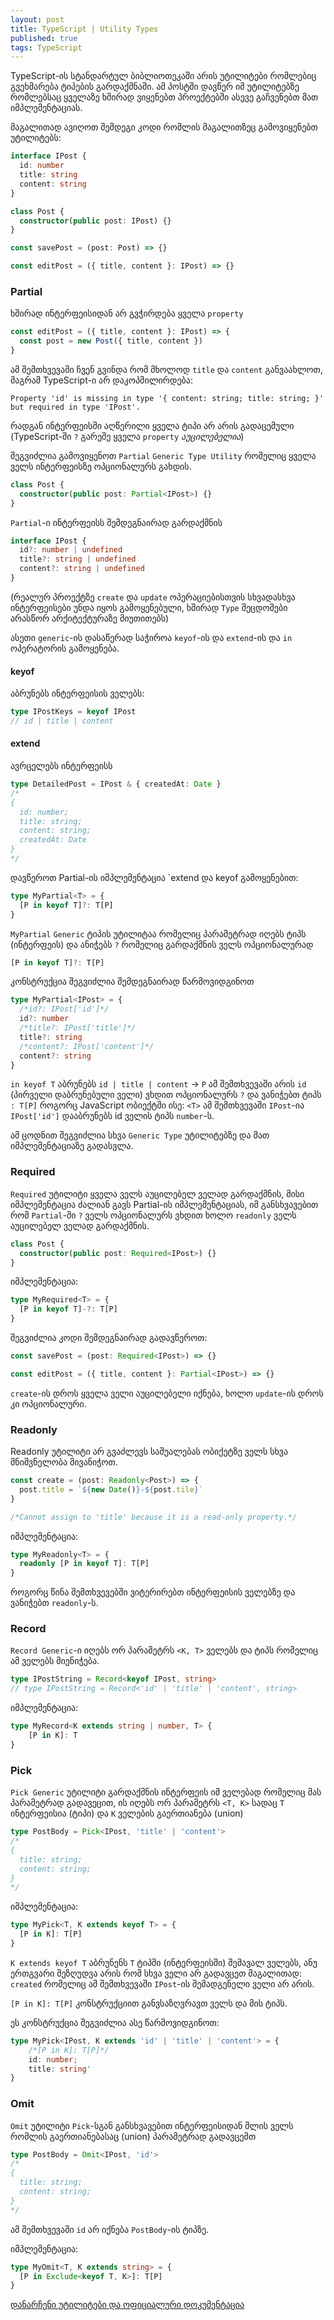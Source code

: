 ```yaml
---
layout: post
title: TypeScript | Utility Types
published: true
tags: TypeScript
---
```


TypeScript-ის სტანდარტულ ბიბლიოთეკაში არის უტილიტები რომლებიც გვეხმარება ტიპების გარდაქმნაში.
ამ პოსტში დავწერ იმ უტილიტებზე რომლებსაც ყველაზე ხშირად ვიყენებთ პროექტებში ასევე გაჩვენებთ მათ იმპლემენტაციას.

მაგალითად ავიღოთ შემდეგი კოდი რომლის მაგალითზეც გამოვიყენებთ უტილიტებს:

```typescript
interface IPost {
  id: number
  title: string
  content: string
}

class Post {
  constructor(public post: IPost) {}
}

const savePost = (post: Post) => {}

const editPost = ({ title, content }: IPost) => {}
```

### Partial

ხშირად ინტერფეისიდან არ გვჭირდება ყველა `property`

```typescript
const editPost = ({ title, content }: IPost) => {
  const post = new Post({ title, content })
}
```

ამ შემთხვევაში ჩვენ გვინდა რომ მხოლოდ `title` და `content` განვაახლოთ, მაგრამ TypeScript-ი არ დაკოპმილირდება:

```
Property 'id' is missing in type '{ content: string; title: string; }' but required in type 'IPost'.
```

რადგან ინტერფეისში აღწერილი ყველა ტიპი არ არის გადაცემული (TypeScript-ში `?` გარეშე ყველა `property` _აუცილებელია_)

შეგვიძლია გამოვიყენოთ `Partial` `Generic Type Utility` რომელიც ყველა ველს ინტერფეისზე ოპციონალურს გახდის.

```typescript
class Post {
  constructor(public post: Partial<IPost>) {}
}
```

`Partial`-ი ინტერფეისს შემდეგნაირად გარდაქმნის

```typescript
interface IPost {
  id?: number | undefined
  title?: string | undefined
  content?: string | undefined
}
```

(რეალურ პროექტზე `create` და `update` ოპერაციებისთვის სხვადასხვა ინტერფეისები უნდა იყოს გამოყენებული, ხშირად `Type` შეცდომები არასწორ არქიტექტურაზე მიუთითებს)

ასეთი `generic`-ის დასაწერად საჭიროა `keyof`-ის და `extend`-ის და `in` ოპერატორის გამოყენება.

#### keyof

აბრუნებს ინტერფეისის ველებს:

```typescript
type IPostKeys = keyof IPost
// id | title | content
```

#### extend

ავრცელებს ინტერფეისს

```typescript
type DetailedPost = IPost & { createdAt: Date }
/*
{
  id: number;
  title: string;
  content: string;
  createdAt: Date
}
*/
```

დავწეროთ Partial-ის იმპლემენტაცია `extend და keyof გამოყენებით:

```typescript
type MyPartial<T> = {
  [P in keyof T]?: T[P]
}
```

`MyPartial` `Generic` ტიპის უტილიტაა რომელიც პარამეტრად იღებს ტიპს (ინტერფეის) და ანიჭებს `?` რომელიც გარდაქმნის ველს ოპციონალურად

```typescript
[P in keyof T]?: T[P]
```

კონსტრუქცია შეგვიძლია შემდეგნაირად წარმოვიდგინოთ

```typescript
type MyPartial<IPost> = {
  /*id?: IPost['id']*/
  id?: number
  /*title?: IPost['title']*/
  title?: string
  /*content?: IPost['content']*/
  content?: string
}
```

`in keyof T` აბრუნებს `id | title | content` -> `P` ამ შემთხვევაში არის `id` (პირველი დაბრუნებული ველი) ვხდით ოპციონალურს `?` და ვანიჭებთ ტიპს `: T[P]` როგორც JavaScript ობიექტში ისე: `<T>` ამ შემთხვევაში `IPost`-ია `IPost['id']` დააბრუნებს id ველის ტიპს `number`-ს.

ამ ცოდნით შეგვიძლია სხვა `Generic Type` უტილიტებზე და მათ იმპლემენტაციაზე გადასვლა.

### Required

`Required` უტილიტი ყველა ველს აუცილებელ ველად გარდაქმნის, მისი იმპლემენტაცია ძალიან გავს Partial-ის იმპლემენტაციას, იმ განსხვავებით რომ `Partial`-ში `?` ველს ოპციონალურს ვხდით ხოლო `readonly` ველს აუცილებელ ველად გარდაქმნის.

```typescript
class Post {
  constructor(public post: Required<IPost>) {}
}
```

იმპლემენტაცია:

```typescript
type MyRequired<T> = {
  [P in keyof T]-?: T[P]
}
```

შეგვიძლია კოდი შემდეგნაირად გადავწეროთ:

```typescript
const savePost = (post: Required<IPost>) => {}

const editPost = ({ title, content }: Partial<IPost>) => {}
```

`create`-ის დროს ყველა ველი აუცილებელი იქნება, ხოლო `update`-ის დროს კი ოპციონალური.

### Readonly

Readonly უტილიტი არ გვაძლევს საშუალებას ობიქეტზე ველს სხვა მნიშვნელობა მივანიჭოთ.

```typescript
const create = (post: Readonly<Post>) => {
  post.title = `${new Date()}-${post.tile}`
}

/*Cannot assign to 'title' because it is a read-only property.*/
```

იმპლემენტაცია:

```typescript
type MyReadonly<T> = {
  readonly [P in keyof T]: T[P]
}
```

როგორც წინა შემთხვევებში ვიტერირებთ ინტერფეისის ველებზე და ვანიჭებთ `readonly`-ს.

### Record

`Record Generic`-ი იღებს ორ პარამეტრს `<K, T>` ველებს და ტიპს რომელიც ამ ველებს მიენიჭება.

```typescript
type IPostString = Record<keyof IPost, string>
// type IPostString = Record<'id' | 'title' | 'content', string>
```

იმპლემენტაცია:

```typescript
type MyRecord<K extends string | number, T> {
    [P in K]: T
}
```

### Pick

`Pick Generic` უტილიტი გარდაქმნის ინტერფეის იმ ველებად რომელიც მას პარამეტრად გადავეცით, ის იღებს ორ პარამეტრს `<T, K>` სადაც `T` ინტერფეისია (ტიპი) და `K` ველების გაერთიანება (union)

```typescript
type PostBody = Pick<IPost, 'title' | 'content'>
/*
{
  title: string;
  content: string;
}
*/
```

იმპლემენტაცია:

```typescript
type MyPick<T, K extends keyof T> = {
  [P in K]: T[P]
}
```

`K extends keyof T` აბრუნენს `T` ტიპში (ინტერფეისში) შემავალ ველებს, ანუ ერთგვარი შეზღუდვა არის რომ სხვა ველი არ გადავცეთ მაგალითად: `created` რომელიც ამ შემთხვევაში `IPost`-ის შემადგენელი ველი არ არის.

`[P in K]: T[P]` კონსტრუქციით განვსაზღვრავთ ველს და მის ტიპს.

ეს კონსტრუქცია შეგვიძლია ასე წარმოვიდგინოთ:

```typescript
type MyPick<IPost, K extends 'id' | 'title' | 'content'> = {
    /*[P in K]: T[P]*/
    id: number;
    title: string'
}
```

### Omit

`Omit` უტილიტი `Pick`-სგან განსხვავებით ინტერფეისიდან შლის ველს რომლის გაერთიანებასაც (union) პარამეტრად გადავცემთ

```typescript
type PostBody = Omit<IPost, 'id'>
/*
{
  title: string;
  content: string;
}
*/
```

ამ შემთხვევაში `id` არ იქნება `PostBody`-ის ტიპზე.

იმპლემენტაცია:

```typescript
type MyOmit<T, K extends string> = {
  [P in Exclude<keyof T, K>]: T[P]
}
```

[დანარჩენი უტილიტები და ოფიციალური დოკუმენტაცია](https://www.typescriptlang.org/docs/handbook/utility-types.html)
